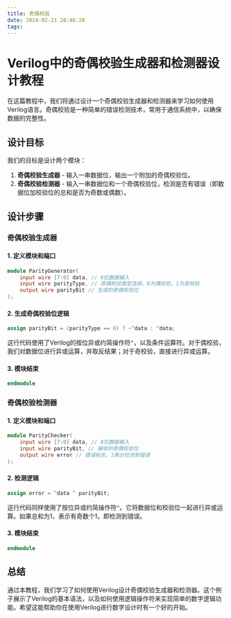 ```yaml
---
title: 奇偶校验
date: 2024-02-21 20:46:28
tags:
---
```


# Verilog中的奇偶校验生成器和检测器设计教程

在这篇教程中，我们将通过设计一个奇偶校验生成器和检测器来学习如何使用Verilog语言。奇偶校验是一种简单的错误检测技术，常用于通信系统中，以确保数据的完整性。

## 设计目标

我们的目标是设计两个模块：

1. **奇偶校验生成器** - 输入一串数据位，输出一个附加的奇偶校验位。
2. **奇偶校验检测器** - 输入一串数据位和一个奇偶校验位，检测是否有错误（即数据位加校验位的总和是否为奇数或偶数）。

## 设计步骤

### 奇偶校验生成器

#### 1. 定义模块和端口

```verilog
module ParityGenerator(
    input wire [7:0] data, // 8位数据输入
    input wire parityType, // 奇偶校验类型选择，0为偶校验，1为奇校验
    output wire parityBit // 生成的奇偶校验位
);
```

#### 2. 生成奇偶校验位逻辑

```verilog
assign parityBit = (parityType == 0) ? ~^data : ^data;
```

这行代码使用了Verilog的按位异或约简操作符`^`，以及条件运算符。对于偶校验，我们对数据位进行异或运算，并取反结果；对于奇校验，直接进行异或运算。

#### 3. 模块结束

```verilog
endmodule
```

### 奇偶校验检测器

#### 1. 定义模块和端口

```verilog
module ParityChecker(
    input wire [7:0] data, // 8位数据输入
    input wire parityBit, // 接收的奇偶校验位
    output wire error // 错误标志，1表示检测到错误
);
```

#### 2. 检测逻辑

```verilog
assign error = ^data ^ parityBit;
```

这行代码同样使用了按位异或约简操作符`^`。它将数据位和校验位一起进行异或运算。如果总和为1，表示有奇数个1，即检测到错误。

#### 3. 模块结束

```verilog
endmodule
```

## 总结

通过本教程，我们学习了如何使用Verilog设计奇偶校验生成器和检测器。这个例子展示了Verilog的基本语法，以及如何使用逻辑操作符来实现简单的数字逻辑功能。希望这能帮助你在使用Verilog进行数字设计时有一个好的开始。